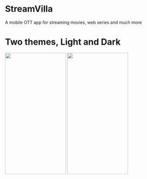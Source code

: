 # StreamVilla
 A mobile OTT app for streaming movies, web series and much more
 
 # Two themes, Light and Dark
 <p float="left">
  <img src="https://github.com/DevanshSampat/StreamVilla-mobile/blob/main/Entertainment/app/Screenshots/Light.jpg?raw=true" width="200" height="400"/>
  <img src="https://github.com/DevanshSampat/StreamVilla-mobile/blob/main/Entertainment/app/Screenshots/Dark.jpg?raw=true" width="200" height="400"/>
 </p>
